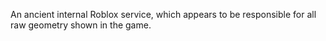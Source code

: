 An ancient internal Roblox service, which appears to be responsible for all
raw geometry shown in the game.